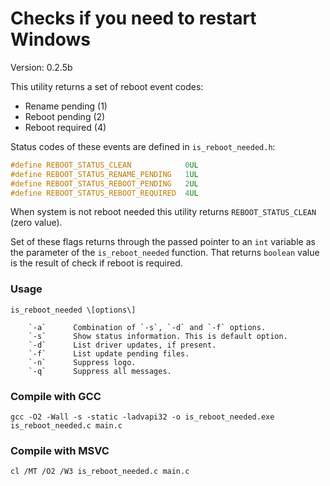 # Checks if you need to restart Windows

Version: 0.2.5b

This utility returns a set of reboot event codes:
- Rename pending (1)
- Reboot pending (2)
- Reboot required (4)

Status codes of these events are defined in `is_reboot_needed.h`:

```C
#define REBOOT_STATUS_CLEAN            0UL
#define REBOOT_STATUS_RENAME_PENDING   1UL
#define REBOOT_STATUS_REBOOT_PENDING   2UL
#define REBOOT_STATUS_REBOOT_REQUIRED  4UL
```

When system is not reboot needed this utility returns `REBOOT_STATUS_CLEAN` (zero value).

Set of these flags returns through the passed pointer to an `int` variable as the parameter of the `is_reboot_needed` function. That returns `boolean` value is the result of check if reboot is required.

### Usage

```
is_reboot_needed \[options\]

    `-a`      Combination of `-s`, `-d` and `-f` options.
    `-s`      Show status information. This is default option.
    `-d`      List driver updates, if present.
    `-f`      List update pending files.
    `-n`      Suppress logo.
    `-q`      Suppress all messages.
```

### Compile with GCC
```
gcc -O2 -Wall -s -static -ladvapi32 -o is_reboot_needed.exe is_reboot_needed.c main.c
```

### Compile with MSVC
```
cl /MT /O2 /W3 is_reboot_needed.c main.c
```
